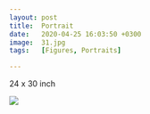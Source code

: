 ```yaml
---
layout: post
title:  Portrait
date:   2020-04-25 16:03:50 +0300
image:  31.jpg
tags:   [Figures, Portraits]

---
```


24 x 30 inch                                                                       

![]({{site.baseurl}}/img/31.jpg)

